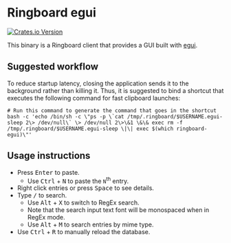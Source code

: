 # Ringboard egui

<a href="https://crates.io/crates/clipboard-history-egui">![Crates.io Version](https://img.shields.io/crates/v/clipboard-history-egui)</a>

This binary is a Ringboard client that provides a GUI built with
[egui](https://github.com/emilk/egui).

## Suggested workflow

To reduce startup latency, closing the application sends it to the background rather than killing
it. Thus, it is suggested to bind a shortcut that executes the following command for fast clipboard
launches:

```shell
# Run this command to generate the command that goes in the shortcut
bash -c 'echo /bin/sh -c \"ps -p \`cat /tmp/.ringboard/$USERNAME.egui-sleep 2\> /dev/null\` \> /dev/null 2\>\&1 \&\& exec rm -f /tmp/.ringboard/$USERNAME.egui-sleep \|\| exec $(which ringboard-egui)\"'
```

## Usage instructions

- Press <kbd>Enter</kbd> to paste.
  - Use <kbd>Ctrl</kbd> + <kbd>N</kbd> to paste the `N`<sup>th</sup> entry.
- Right click entries or press <kbd>Space</kbd> to see details.
- Type <kbd>/</kbd> to search.
  - Use <kbd>Alt</kbd> + <kbd>X</kbd> to switch to RegEx search.
  - Note that the search input text font will be monospaced when in RegEx mode.
  - Use <kbd>Alt</kbd> + <kbd>M</kbd> to search entries by mime type.
- Use <kbd>Ctrl</kbd> + <kbd>R</kbd> to manually reload the database.
